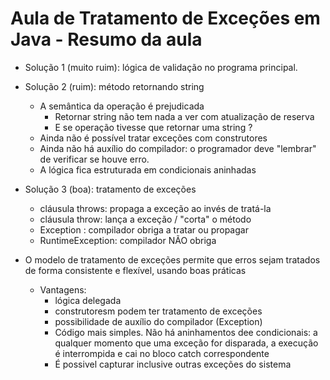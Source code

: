 # Aula de Tratamento de Exceções em Java - Resumo da aula

- Solução 1  (muito ruim): lógica de validação no programa principal.
- Solução 2 (ruim): método retornando string
  - A semântica da operação é prejudicada
    - Retornar string não tem nada a ver com atualização de reserva
    - E se operação tivesse que retornar uma string ?
  - Ainda não é possível tratar exceções com construtores
  - Ainda não há auxílio do compilador: o programador deve "lembrar" de verificar se houve erro.
  - A lógica fica estruturada em condicionais aninhadas

- Solução 3 (boa): tratamento de exceções
  - cláusula throws: propaga a exceção ao invés de tratá-la
  - cláusula throw: lança a exceção / "corta" o método
  - Exception : compilador obriga a tratar ou propagar
  - RuntimeException: compilador NÃO obriga

- O modelo de tratamento de exceções permite que erros sejam tratados de forma consistente e flexível, usando boas práticas
  - Vantagens:
    - lógica delegada
    - construtoresm podem ter tratamento de exceções
    - possibilidade de auxílio do compilador (Exception)
    - Código mais simples. Não há aninhamentos dee condicionais: a qualquer momento que uma exceção for disparada, a execução é interrompida e cai no bloco catch correspondente
    - É possivel capturar inclusive outras exceções do sistema
